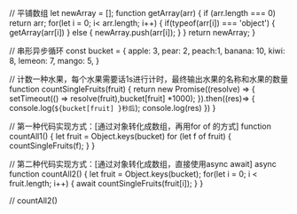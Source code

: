 // 平铺数组
let newArray = [];
function getArray(arr) {
  if (arr.length === 0) return arr;
  for(let i = 0; i< arr.length; i++) {
    if(typeof(arr[i]) === 'object') {
      getArray(arr[i])
    } else {
      newArray.push(arr[i]);
    }
  }
  return newArray;
}

// 串形异步循环
const bucket = {
  apple: 3,
  pear: 2,
  peach:1,
  banana: 10,
  kiwi: 8,
  lemeon: 7,
  mango: 5,
}

// 计数一种水果，每个水果需要话1s进行计时，最终输出水果的名称和水果的数量
function countSingleFruits(fruit) {
  return new Promise((resolve) => {
    setTimeout(() =>  resolve(fruit),bucket[fruit] *1000);
  }).then((res)=> {
    console.log(`${bucket[fruit] }秒后`);
    console.log(res)
  })
}

// 第一种代码实现方式：[通过对象转化成数组，再用for of 的方式]
function countAll1() {
  let fruit = Object.keys(bucket)
  for (let f of fruit) {
    countSingleFruits(f);
  }
}

// 第二种代码实现方式：[通过对象转化成数组，直接使用async await]
async function countAll2() {
  let fruit = Object.keys(bucket);
  for(let i  = 0; i < fruit.length; i++) {
    await countSingleFruits(fruit[i]);
  }
}

// countAll2()